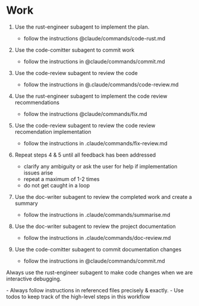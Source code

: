 # Work

1. Use the rust-engineer subagent to implement the plan.
   - follow the instructions @claude/commands/code-rust.md

2. Use the code-comitter subagent to commit work
   - follow the instructions in @claude/commands/commit.md

3. Use the code-review subagent to review the code
   - follow the instructions in @.claude/commands/code-review.md

4. Use the rust-engineer subagent to implement the code review recommendations
   - follow the instructions @claude/commands/fix.md

5. Use the code-review subagent to review the code review recomendation implementation
   - follow the instructions in .claude/commands/fix-review.md

6. Repeat steps 4 & 5 until all feedback has been addressed
   - clarify any ambiguity or ask the user for help if implementation issues arise
   - repeat a maximum of 1-2 times
   - do not get caught in a loop

7. Use the doc-writer subagent to review the completed work and create a summary
   - follow the instructions in .claude/commands/summarise.md

8. Use the doc-writer subagent to review the project documentation
   - follow the instructions in .claude/commands/doc-review.md

9. Use the code-comitter subagent to commit documentation changes
   - follow the instructions in @claude/commands/commit.md

Always use the rust-engineer subagent to make code changes when we are interactive debugging.

<important>
  - Always follow instructions in referenced files precisely & exactly.
  - Use todos to keep track of the high-level steps in this workflow
</important>

